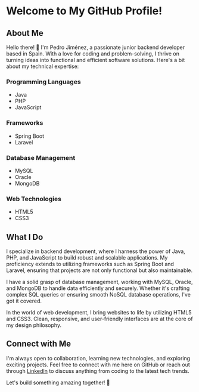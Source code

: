# Welcome to My GitHub Profile!

## About Me

Hello there! 👋 I'm Pedro Jiménez, a passionate junior backend developer based in Spain. With a love for coding and problem-solving, I thrive on turning ideas into functional and efficient software solutions. Here's a bit about my technical expertise:

### Programming Languages
- Java
- PHP
- JavaScript

### Frameworks
- Spring Boot
- Laravel

### Database Management
- MySQL
- Oracle
- MongoDB

### Web Technologies
- HTML5
- CSS3

## What I Do

I specialize in backend development, where I harness the power of Java, PHP, and JavaScript to build robust and scalable applications. My proficiency extends to utilizing frameworks such as Spring Boot and Laravel, ensuring that projects are not only functional but also maintainable.

I have a solid grasp of database management, working with MySQL, Oracle, and MongoDB to handle data efficiently and securely. Whether it's crafting complex SQL queries or ensuring smooth NoSQL database operations, I've got it covered.

In the world of web development, I bring websites to life by utilizing HTML5 and CSS3. Clean, responsive, and user-friendly interfaces are at the core of my design philosophy.

## Connect with Me

I'm always open to collaboration, learning new technologies, and exploring exciting projects. Feel free to connect with me here on GitHub or reach out through [LinkedIn](www.linkedin.com/in/pedro-jiménez-zamorano-5b3825273) to discuss anything from coding to the latest tech trends.

Let's build something amazing together! 🚀

